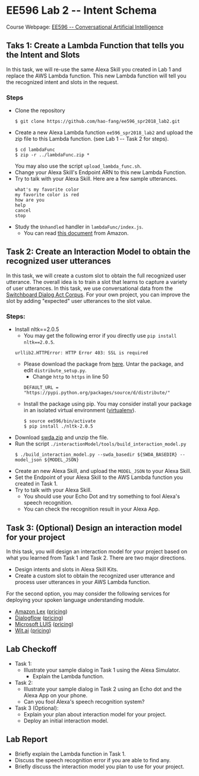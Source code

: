 # EE596 Lab 2 -- Intent Schema

Course Webpage: [EE596 -- Conversational Artificial Intelligence](https://hao-fang.github.io/ee596_spr2018/)


## Taks 1: Create a Lambda Function that tells you the Intent and Slots

In this task, we will re-use the same Alexa Skill you created in Lab 1 and
replace the AWS Lambda function.
This new Lambda function will tell you the recognized intent and slots in the request.

### Steps
* Clone the repository
  ```
  $ git clone https://github.com/hao-fang/ee596_spr2018_lab2.git
  ```
* Create a new Alexa Lambda function `ee596_spr2018_lab2` and upload the zip
	file to this Lambda function. (see Lab 1 -- Task 2 for steps).
  ```
  $ cd lambdaFunc
  $ zip -r ../lambdaFunc.zip *
  ```
	You may also use the script `upload_lambda_func.sh`.
* Change your Alexa Skill's Endpoint ARN to this new Lambda Function.
* Try to talk with your Alexa Skill. Here are a few sample utterances.
	```
	what's my favorite color
	my favorite color is red
	how are you
	help
	cancel
	stop
	```
* Study the `Unhandled` handler in `lambdaFunc/index.js`.
	* You can read [this document](https://developer.amazon.com/docs/custom-skills/handle-requests-sent-by-alexa.html) from Amazon.

## Task 2: Create an Interaction Model to obtain the recognized user utterances

In this task, we will create a custom slot to obtain the full recognized user
utterance.
The overall idea is to train a slot that learns to capture a variety of user utterances.
In this task, we use conversational data from the [Switchboard Dialog Act Corpus](http://compprag.christopherpotts.net/swda.html).
For your own project, you can improve the slot by adding "expected" user utterances to the slot value.

### Steps:
* Install nltk==2.0.5
	* You may get the following error if you directly use `pip install nltk==2.0.5`.
	```
	urllib2.HTTPError: HTTP Error 403: SSL is required
	```
	* Please download the package from [here](https://pypi.python.org/packages/source/d/nltk/nltk-2.0.5.tar.gz).
	Untar the package, and edit `distribute_setup.py`.
		* Change `http` to `https` in line 50 
		```
		DEFAULT_URL = "https://pypi.python.org/packages/source/d/distribute/"
		```
	* Install the package using pip. You may consider install your package in an
		isolated virtual environment ([virtualenv](https://virtualenv.pypa.io/en/stable/)).
		```
		$ source ee596/bin/activate
		$ pip install ./nltk-2.0.5
		```
* Download [swda.zip](http://compprag.christopherpotts.net/code-data/swda.zip) and unzip the file. 
* Run the script `./interactionModel/tools/build_interaction_model.py`
	```
	$ ./build_interaction_model.py --swda_basedir ${SWDA_BASEDIR} --model_json ${MODEL_JSON}
	```
* Create an new Alexa Skill, and upload the `MODEL_JSON` to your Alexa Skill.
* Set the Endpoint of your Alexa Skill to the AWS Lambda function you created in Task 1.
* Try to talk with your Alexa Skill. 
	* You should use your Echo Dot and try something to fool Alexa's speech recognition.
	* You can check the recognition result in your Alexa App.


## Task 3: (Optional) Design an interaction model for your project

In this task, you will design an interaction model for your project based on
what you learned from Task 1 and Task 2.
There are two major directions.
* Design intents and slots in Alexa Skill Kits.
* Create a custom slot to obtain the recognized user utterance and process user
	utterances in your AWS Lambda function.

For the second option, you may consider the following services for deploying
your spoken language understanding module.
* [Amazon Lex](https://aws.amazon.com/lex/) ([pricing](https://aws.amazon.com/lex/pricing/))
* [Dialogflow](https://dialogflow.com) ([pricing](https://dialogflow.com/pricing/))
* [Microsoft LUIS](https://www.luis.ai/home) ([pricing](https://azure.microsoft.com/en-us/pricing/details/cognitive-services/language-understanding-intelligent-services/))
* [Wit.ai](https://wit.ai) ([pricing](https://wit.ai/faq))

## Lab Checkoff
* Task 1:
  * Illustrate your sample dialog in Task 1 using the Alexa Simulator.
	* Explain the Lambda function. 
* Task 2:
	* Illustrate your sample dialog in Task 2 using an Echo dot and the Alexa App
		on your phone.
	* Can you fool Alexa's speech recognition system?
* Task 3 (Optional):
	* Explain your plan about interaction model for your project.
  * Deploy an initial interaction model.

## Lab Report
* Briefly explain the Lambda function in Task 1.
* Discuss the speech recognition error if you are able to find any.
* Briefly discuss the interaction model you plan to use for your project.
